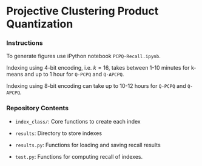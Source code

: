 # Projective Clustering Product Quantization 

### Instructions

To generate figures use iPython notebook `PCPQ-Recall.ipynb`. 

Indexing using 4-bit encoding, i.e. $k = 16$,  takes between 1-10 minutes for k-means and up to 1 hour for `Q-PCPQ` and `Q-APCPQ`. 

Indexing using 8-bit encoding can take up to 10-12 hours for `Q-PCPQ` and `Q-APCPQ`. 



### Repository Contents 

* `index_class/`: Core functions to create each index 

* `results`: Directory to store indexes

* `results.py`: Functions for loading and saving recall results

* `test.py`: Functions for computing recall of indexes. 

  





